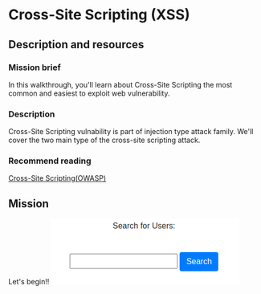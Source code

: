 # Cross-Site Scripting (XSS)
## Description and resources

### Mission brief
In this walkthrough, you'll learn about Cross-Site Scripting the most common and easiest to exploit web vulnerability.

### Description
Cross-Site Scripting vulnability is part of injection type attack family. We'll cover the two main type of the cross-site scripting attack.

### Recommend reading
[Cross-Site Scripting(OWASP)](https://owasp.org/www-community/attacks/xss/)


## Mission
Let's begin!!
![Search form](assets/XSS_search_01.png)

